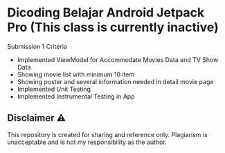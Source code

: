 # Dicoding Belajar Android Jetpack Pro (This class is currently inactive) 
Submission 1 Criteria
- Implemented ViewModel for Accommodate Movies Data and TV Show Data
- Showing movie list with minimum 10 item
- Showing poster and several information needed in detail movie page
- Implemented Unit Testing
- Implemented Instrumental Testing in App

## Disclaimer ⚠️
This repository is created for sharing and reference only. Plagiarism is unacceptable and is not my responsibility as the author.


